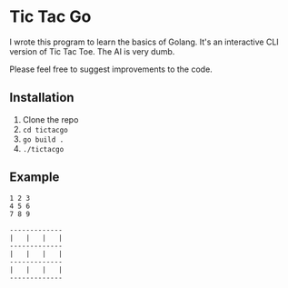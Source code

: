 # Tic Tac Go

I wrote this program to learn the basics of Golang. It's an interactive CLI version of Tic Tac Toe. The AI is very dumb.

Please feel free to suggest improvements to the code. 

## Installation

1. Clone the repo
2. `cd tictacgo`
3. `go build .`
4. `./tictacgo`

## Example

```Enter a number between 1 and 9:
1 2 3
4 5 6
7 8 9

-------------
|   |   |   |
-------------
|   |   |   |
-------------
|   |   |   |
-------------
```
